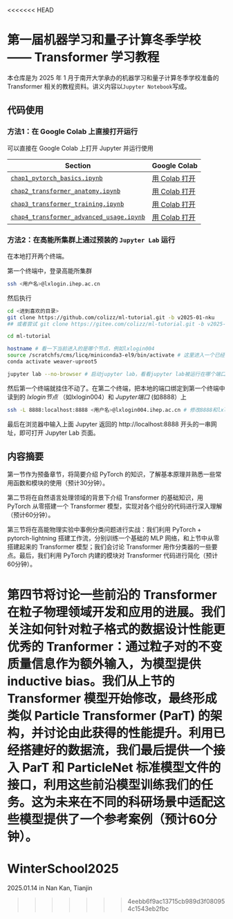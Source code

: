 <<<<<<< HEAD
# 第一届机器学习和量子计算冬季学校 —— Transformer 学习教程

本仓库是为 2025 年 1 月于南开大学承办的机器学习和量子计算冬季学校准备的 Transformer 相关的教程资料。讲义内容以`Jupyter Notebook`写成。

## 代码使用

### 方法1：在 Google Colab 上直接打开运行

可以直接在 Google Colab 上打开 Jupyter 并运行使用

| Section | Google Colab |
| --- | --- |
| [`chap1_pytorch_basics.ipynb`](chap1_pytorch_basics.ipynb) | [用 Colab 打开](https://colab.research.google.com/github/colizz/ml-tutorial/blob/v2025-01-nku/chap1_pytorch_basics.ipynb) |
| [`chap2_transformer_anatomy.ipynb`](chap2_transformer_anatomy.ipynb) | [用 Colab 打开](https://colab.research.google.com/github/colizz/ml-tutorial/blob/v2025-01-nku/chap2_transformer_anatomy.ipynb) |
| [`chap3_transformer_training.ipynb`](chap3_transformer_training.ipynb) | [用 Colab 打开](https://colab.research.google.com/github/colizz/ml-tutorial/blob/v2025-01-nku/chap3_transformer_training.ipynb) |
| [`chap4_transformer_advanced_usage.ipynb`](chap4_transformer_advanced_usage.ipynb) | [用 Colab 打开](https://colab.research.google.com/github/colizz/ml-tutorial/blob/v2025-01-nku/chap4_transformer_advanced_usage.ipynb) |

### 方法2：在高能所集群上通过预装的 `Jupyter Lab` 运行

在本地打开两个终端。

第一个终端中，登录高能所集群
```bash
ssh <用户名>@lxlogin.ihep.ac.cn
```

然后执行
 ```bash
cd <进到喜欢的目录>
git clone https://github.com/colizz/ml-tutorial.git -b v2025-01-nku
## 或者尝试 git clone https://gitee.com/colizz/ml-tutorial.git -b v2025-01-nku

cd ml-tutorial

hostname # 看一下当前进入的是哪个节点，例如lxlogin004
source /scratchfs/cms/licq/miniconda3-el9/bin/activate # 这里进入一个已经配好的conda环境
conda activate weaver-uproot5

jupyter lab --no-browser # 启动jupyter lab，看看jupyter lab被运行在哪个端口上，例如8888
 ```

然后第一个终端就挂住不动了。在第二个终端，把本地的端口绑定到第一个终端中读到的 *lxlogin节点* （如lxlogin004）和 *Jupyter端口* (如8888）上
 ```bash
ssh -L 8888:localhost:8888 <用户名>@lxlogin004.ihep.ac.cn # 修改8888和lxlogin004
 ```
 
最后在浏览器中输入上面 Jupyter 返回的 http://localhost:8888 开头的一串网址，即可打开 Jupyter Lab 页面。

## 内容摘要

第一节作为预备章节，将简要介绍 PyTorch 的知识，了解基本原理并熟悉一些常用函数和模块的使用（预计30分钟）。

第二节将在自然语言处理领域的背景下介绍 Transformer 的基础知识，用 PyTorch 从零搭建一个 Transformer 模型，实现对各个组分的代码进行深入理解（预计60分钟）。

第三节将在高能物理实验中事例分类问题进行实战：我们利用 PyTorch + pytorch-lightning 搭建工作流，分别训练一个基础的 MLP 网络，和上节中从零搭建起来的 Transformer 模型；我们会讨论 Transformer 用作分类器的一些要点。最后，我们利用 PyTorch 内建的模块对 Transformer 代码进行简化（预计60分钟）。

第四节将讨论一些前沿的 Transformer 在粒子物理领域开发和应用的进展。我们关注如何针对粒子格式的数据设计性能更优秀的 Tranformer：通过粒子对的不变质量信息作为额外输入，为模型提供 inductive bias。我们从上节的 Transformer 模型开始修改，最终形成类似 Particle Transformer (ParT) 的架构，并讨论由此获得的性能提升。利用已经搭建好的数据流，我们最后提供一个接入 ParT 和 ParticleNet 标准模型文件的接口，利用这些前沿模型训练我们的任务。这为未来在不同的科研场景中适配这些模型提供了一个参考案例（预计60分钟）。
=======
# WinterSchool2025
2025.01.14 in Nan Kan, Tianjin
>>>>>>> 4eebb6f9ac13715cb989d3f080954c1543eb2fbc
